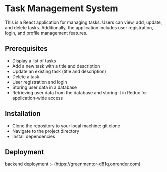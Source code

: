 # Task Management System

This is a React application for managing tasks. Users can view, add, update, and delete tasks. Additionally, the application includes user registration, login, and profile management features.

## Prerequisites

- Display a list of tasks
- Add a new task with a title and description
- Update an existing task (title and description)
- Delete a task
- User registration and login
- Storing user data in a database
- Retrieving user data from the database and storing it in Redux for application-wide access

## Installation

- Clone the repository to your local machine:  git clone <repository-url>
- Navigate to the project directory
- Install dependencies


## Deployment

backend deployment :- (https://greenmentor-d81q.onrender.com)




